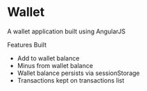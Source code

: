 Wallet
======

A wallet application built using AngularJS


Features Built
<ul>
<li>Add to wallet balance</li>
<li>Minus from wallet balance</li>
<li>Wallet balance persists via sessionStorage</li>
<li>Transactions kept on transactions list</li>
</ul>
